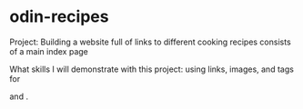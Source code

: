 # odin-recipes
Project:
Building a website full of links to different cooking recipes
consists of a main index page

What skills I will demonstrate with this project: 
using links, images, and tags for <p> and <h>.